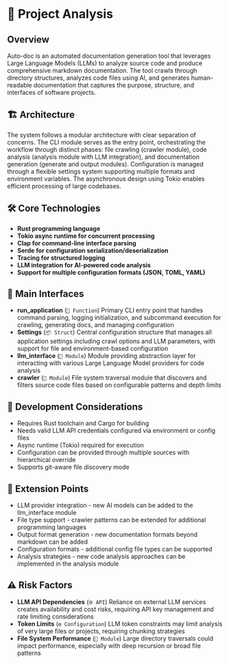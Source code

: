 # 🚀 Project Analysis

## Overview
Auto-doc is an automated documentation generation tool that leverages Large Language Models (LLMs) to analyze source code and produce comprehensive markdown documentation. The tool crawls through directory structures, analyzes code files using AI, and generates human-readable documentation that captures the purpose, structure, and interfaces of software projects.

## 🏗️ Architecture
The system follows a modular architecture with clear separation of concerns. The CLI module serves as the entry point, orchestrating the workflow through distinct phases: file crawling (crawler module), code analysis (analysis module with LLM integration), and documentation generation (generate and output modules). Configuration is managed through a flexible settings system supporting multiple formats and environment variables. The asynchronous design using Tokio enables efficient processing of large codebases.

## 🛠️ Core Technologies
- **Rust programming language**
- **Tokio async runtime for concurrent processing**
- **Clap for command-line interface parsing**
- **Serde for configuration serialization/deserialization**
- **Tracing for structured logging**
- **LLM integration for AI-powered code analysis**
- **Support for multiple configuration formats (JSON, TOML, YAML)**

## 🔌 Main Interfaces
- **run_application** (`🔧 Function`)
  Primary CLI entry point that handles command parsing, logging initialization, and subcommand execution for crawling, generating docs, and managing configuration
- **Settings** (`📦 Struct`)
  Central configuration structure that manages all application settings including crawl options and LLM parameters, with support for file and environment-based configuration
- **llm_interface** (`📁 Module`)
  Module providing abstraction layer for interacting with various Large Language Model providers for code analysis
- **crawler** (`📁 Module`)
  File system traversal module that discovers and filters source code files based on configurable patterns and depth limits

## 🔧 Development Considerations
- Requires Rust toolchain and Cargo for building
- Needs valid LLM API credentials configured via environment or config files
- Async runtime (Tokio) required for execution
- Configuration can be provided through multiple sources with hierarchical override
- Supports git-aware file discovery mode

## 🔗 Extension Points
- LLM provider integration - new AI models can be added to the llm_interface module
- File type support - crawler patterns can be extended for additional programming languages
- Output format generation - new documentation formats beyond markdown can be added
- Configuration formats - additional config file types can be supported
- Analysis strategies - new code analysis approaches can be implemented in the analysis module

## ⚠️ Risk Factors
- **LLM API Dependencies** (`🌐 API`)
  Reliance on external LLM services creates availability and cost risks, requiring API key management and rate limiting considerations
- **Token Limits** (`⚙️ Configuration`)
  LLM token constraints may limit analysis of very large files or projects, requiring chunking strategies
- **File System Performance** (`📁 Module`)
  Large directory traversals could impact performance, especially with deep recursion or broad file patterns

